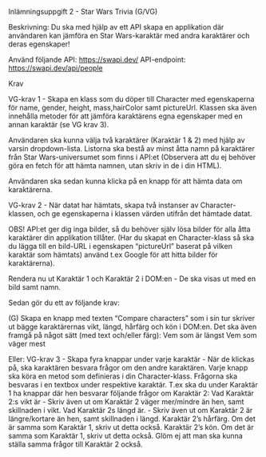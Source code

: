 Inlämningsuppgift 2 - Star Wars Trivia (G/VG)

Beskrivning: Du ska med hjälp av ett API skapa en applikation där användaren kan jämföra en Star Wars-karaktär med andra karaktärer och deras egenskaper!

Använd följande API: https://swapi.dev/
API-endpoint: https://swapi.dev/api/people


Krav

VG-krav 1 - Skapa en klass som du döper till Character med egenskaperna för name, gender, height, mass,hairColor samt pictureUrl. Klassen ska även innehålla metoder för att jämföra karaktärens egna egenskaper med en annan karaktär (se VG krav 3).

Användaren ska kunna välja två karaktärer (Karaktär 1 & 2) med hjälp av varsin dropdown-lista. Listorna ska bestå av minst åtta namn på karaktärer från Star Wars-universumet som finns i API:et (Observera att du ej behöver göra en fetch för att hämta namnen, utan skriv in de i din HTML).

Användaren ska sedan kunna klicka på en knapp för att hämta data om karaktärerna.

VG-krav 2 - När datat har hämtats, skapa två instanser av Character-klassen, och ge egenskaperna i klassen värden utifrån det hämtade datat.

 OBS! API:et ger dig inga bilder, så du behöver själv lösa bilder för alla åtta karaktärer din applikation tillåter. (Har du skapat en Character-klass så ska du lägga till en bild-URL i egenskapen “pictureUrl” baserat på vilken karaktär som hämtats) använd t.ex Google för att hitta bilder för karaktärerna).

Rendera nu ut Karaktär 1 och Karaktär 2 i DOM:en - De ska visas ut med en bild samt namn.

Sedan gör du ett av följande krav:

(G) Skapa en knapp med texten “Compare characters” som i sin tur skriver ut bägge karaktärernas vikt, längd, hårfärg och kön i DOM:en. Det ska även framgå på något sätt (med text och/eller färg): 
Vem som är längst
Vem som väger mest

Eller:
VG-krav 3 - Skapa fyra knappar under varje karaktär - När de klickas på, ska karaktären besvara frågor om den andre karaktären. 
Varje knapp ska köra en metod som definieras i din Character-klass.
Frågorna ska besvaras i en textbox under respektive karaktär.
T.ex ska du under Karaktär 1 ha knappar där hen besvarar följande frågor om Karaktär 2:
Vad Karaktär 2:s vikt är - Skriv även ut om Karaktär 2 väger mer/mindre än hen, samt skillnaden i vikt.
Vad Karaktär 2s längd är. - Skriv även ut om Karaktär 2 är längre/kortare än hen, samt skillnaden i längd.
Karaktär 2’s hårfärg. Om det är samma som Karaktär 1, skriv ut detta också.
Karaktär 2’s kön. Om det är samma som Karaktär 1, skriv ut detta också.
Glöm ej att man ska kunna ställa samma frågor till Karaktär 2 också.
